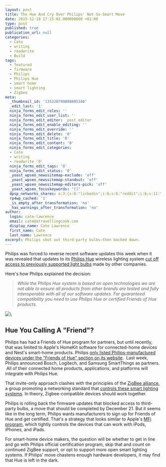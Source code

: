```yaml
---
layout: post
title: The Hue And Cry Over Philips' Not-So-Smart Move
date: 2015-12-18 17:15:02.000000000 +01:00
type: post
published: true
publication_url: null
categories:
  - Cate
  - writing
  - readwrite
  - Build
tags:
  - featured
  - firmware
  - Philips
  - Philips Hue
  - smart home
  - smart lighting
  - Zigbee
meta:
  _thumbnail_id: '135228799808805340'
  _edit_last: '1'
  ninja_forms_edit_roles: ''
  ninja_forms_edit_user_list: ''
  ninja_forms_edit_editor: _post_editor
  ninja_forms_edit_enable_editing: ''
  ninja_forms_edit_override: ''
  ninja_forms_edit_delete: '0'
  ninja_forms_edit_title: '0'
  ninja_forms_edit_content: '0'
  ninja_forms_edit_categories:
  - Cate
  - writing
  - readwrite '0'
  ninja_forms_edit_tags: '0'
  ninja_forms_edit_status: '0'
  _yoast_wpseo_newssitemap-exclude: 'off'
  _yoast_wpseo_newssitemap-standout: 'off'
  _yoast_wpseo_newssitemap-editors-pick: 'off'
  _yoast_wpseo_focuskeywords: "[]"
  dpsp_networks_shares: a:3:{s:8:"linkedin";i:0;s:6:"reddit";i:0;s:11:"google-plus";i:0;}
  rp4wp_cached: '1'
  _is_empty_after_transformation: 'no'
  _has_warnings_after_transformation: 'no'
author:
  login: cate-lawrence
  email: cate@atravellingcook.com
  display_name: Cate Lawrence
  first_name: Cate
  last_name: Lawrence
excerpt: Philips shut out third-party bulbs—then backed down.
---
```

Philips was forced to reverse recent software updates this week when it
was revealed that updates to its [Philips
Hue](https://www2.meethue.com/en-us/) wireless lighting system [cut off
access to previously supported light
bulbs](https://zatznotfunny.com/2015-12/philips-hue-excludes-3rd-party-bulbs/) made
by other companies.

Here's how Philips explained the decision:

> *While the Philips Hue system is based on open technologies we are not
> able to ensure all products from other brands are tested and fully
> interoperable with all of our software updates. For guaranteed
> compatibility you need to use Philips Hue or certified Friends of Hue
> products.*

![](rw-import/MTM1MjI4NzcyNjk2NzU3NTIy.jpg)\

Hue You Calling A "Friend"?
---------------------------

Philips has had a Friends of Hue program for partners, but until
recently, that was limited to Apple's HomeKit software for
connected-home devices and Nest's smart-home products. Philips [only
listed Philips-manufactured devices under the "Friends of Hue" section
on its
website](https://www.usa.philips.com/c-m-li/hue-personal-wireless-lighting/friends-of-hue/latest#filters=HUE_FRIENDS_SU&sliders=&support=&price=&priceBoxes=&page=&layout=12.subcategory.p-grid-icon).
 Last week, Philips announced Bosch, Logitech, and Samsung SmartThings
as partners.  All of their connected home products, applications, and
platforms will integrate with Philips Hue.

That invite-only approach clashes with the principles of the [ZigBee
alliance](https://www.zigbee.org/), a group promoting a networking
standard that [controls these smart lighting
systems](https://www.zigbee.org/what-is-zigbee/connectedlighting/). In
theory, Zigbee-compatible devices should work together.

Philips is rolling back the firmware updates that blocked access to
third-party bulbs, a move that should be completed by December 21. But
it seems like in the long term, Philips wants manufacturers to sign up
for Friends of Hue and get certified. That's a strategy that looks
similar to Apple's [MFi
program](https://developer.apple.com/programs/mfi/), which tightly
controls the devices that can work with iPods, iPhones, and iPads.

For smart-home device makers, the question will be whether to get in
line and go with Philips official certification program, skip that and
count on continued ZigBee support, or opt to support more open smart
lighting systems. If Philips' move chastens enough hardware developers,
it may find that Hue is left in the dark.
